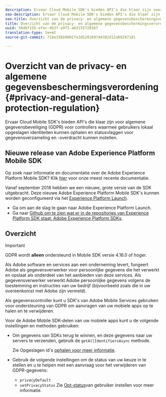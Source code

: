 ```yaml
---
description: Ervaar Cloud Mobile SDK's bieden API's die klaar zijn voor algemene gegevensbeveiliging (GDPR) voor controllers waarmee gebruikers lokaal opgeslagen identiteiten kunnen ophalen en statusvlaggen voor gegevensverzameling en -overdracht kunnen instellen.
seo-description: Ervaar Cloud Mobile SDK's bieden API's die klaar zijn voor algemene gegevensbeveiliging (GDPR) voor controllers waarmee gebruikers lokaal opgeslagen identiteiten kunnen ophalen en statusvlaggen voor gegevensverzameling en -overdracht kunnen instellen.
seo-title: Overzicht van de privacy- en algemene gegevensbeschermingsverordening
title: Overzicht van de privacy- en algemene gegevensbeschermingsverordening
uuid: 56d6f155-efec-4b3f-a972-a63155729167
translation-type: tm+mt
source-git-commit: 718e336b9002fe3d5282697d4302d12a89297181

---
```



# Overzicht van de privacy- en algemene gegevensbeschermingsverordening {#privacy-and-general-data-protection-regulation}

Ervaar Cloud Mobile SDK&#39;s bieden API&#39;s die klaar zijn voor algemene gegevensbeveiliging (GDPR) voor controllers waarmee gebruikers lokaal opgeslagen identiteiten kunnen ophalen en statusvlaggen voor gegevensverzameling en -overdracht kunnen instellen.

## Nieuwe release van Adobe Experience Platform Mobile SDK

Op zoek naar informatie en documentatie over de Adobe Experience Platform Mobile SDK? Klik [hier](https://aep-sdks.gitbook.io/docs/) voor onze meest recente documentatie.

Vanaf september 2018 hebben we een nieuwe, grote versie van de SDK uitgebracht. Deze nieuwe Adobe Experience Platform Mobile SDK&#39;s kunnen worden geconfigureerd via het [Experience Platform Launch](https://www.adobe.com/experience-platform/launch.html).

* Ga om aan de slag te gaan naar Adobe Experience Platform Launch.
* Ga naar [Github om te zien wat er in de repositories van Experience Platform SDK staat: Adobe Experience Platform SDKs](https://github.com/Adobe-Marketing-Cloud/acp-sdks).

## Overzicht

>[!IMPORTANT]
>
>GDPR wordt **alleen** ondersteund in Mobile SDK versie 4.16.0 of hoger.

Als Adobe software en services aan een onderneming levert, fungeert Adobe als gegevensverwerker voor persoonlijke gegevens die het verwerkt en opslaat als onderdeel van het aanbieden van deze services. Als gegevensverwerker verwerkt Adobe persoonlijke gegevens volgens de toestemming en instructies van uw bedrijf (bijvoorbeeld zoals die in uw overeenkomst met Adobe zijn vermeld).

Als gegevenscontroller kunt u SDK&#39;s van Adobe Mobile Services gebruiken voor ondersteuning van GDPR om aanvragen van uw mobiele apps op te halen en te verwijderen.

Voor de Adobe Mobile SDK-delen van uw mobiele apps kunt u de volgende instellingen en methoden gebruiken:

* Om gegevens van SDKs terug te winnen, en deze gegevens naar uw servers te verzenden, gebruik de `getAllIdentifiersAsync` methode.

   Zie Opgeslagen id&#39;s [ophalen voor meer informatie](/help/android/c-mob-privacy-gdpr-android/c-mob-gdpr-ret-stored-ids-android.md).

* Gebruik de volgende instellingen om de status van uw keuze in te stellen en u te helpen met een aanvraag voor het verwijderen van GDPR-gegevens:

   * `privacyDefault`
   * `setPrivacyStatus`
   Zie [Opt-status](/help/android/c-mob-privacy-gdpr-android/privacy.md)van gebruiker instellen voor meer informatie.